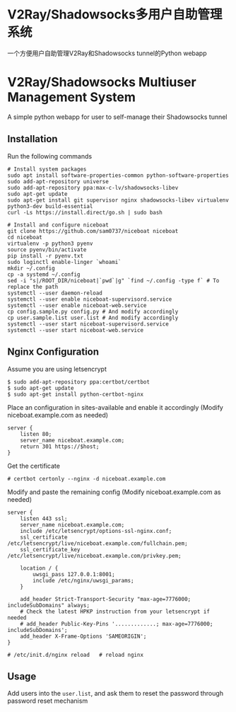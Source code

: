 # V2Ray/Shadowsocks多用户自助管理系统 

一个方便用户自助管理V2Ray和Shadowsocks tunnel的Python webapp

# V2Ray/Shadowsocks Multiuser Management System

A simple python webapp for user to self-manage their Shadowsocks tunnel

## Installation

Run the following commands

```
# Install system packages
sudo apt install software-properties-common python-software-properties
sudo add-apt-repository universe
sudo add-apt-repository ppa:max-c-lv/shadowsocks-libev
sudo apt-get update
sudo apt-get install git supervisor nginx shadowsocks-libev virtualenv python3-dev build-essential 
curl -Ls https://install.direct/go.sh | sudo bash

# Install and configure niceboat
git clone https://github.com/sam0737/niceboat niceboat
cd niceboat
virtualenv -p python3 pyenv
source pyenv/bin/activate
pip install -r pyenv.txt
sudo loginctl enable-linger `whoami`
mkdir ~/.config
cp -a systemd ~/.config
sed -i "s|/ROOT_DIR/niceboat|`pwd`|g" `find ~/.config -type f` # To replace the path
systemctl --user daemon-reload
systemctl --user enable niceboat-supervisord.service
systemctl --user enable niceboat-web.service
cp config.sample.py config.py # And modify accordingly
cp user.sample.list user.list # And modify accordingly
systemctl --user start niceboat-supervisord.service
systemctl --user start niceboat-web.service
```

## Nginx Configuration

Assume you are using letsencrypt

```
$ sudo add-apt-repository ppa:certbot/certbot
$ sudo apt-get update
$ sudo apt-get install python-certbot-nginx
```

Place an configuration in sites-available and enable it accordingly (Modify niceboat.example.com as needed)

```
server {
    listen 80;
    server_name niceboat.example.com;
    return 301 https://$host;
}
```

Get the certificate

```
# certbot certonly --nginx -d niceboat.example.com
```

Modify and paste the remaining config (Modify niceboat.example.com as needed)
```
server {
    listen 443 ssl;
    server_name niceboat.example.com;
    include /etc/letsencrypt/options-ssl-nginx.conf;
    ssl_certificate /etc/letsencrypt/live/niceboat.example.com/fullchain.pem;
    ssl_certificate_key /etc/letsencrypt/live/niceboat.example.com/privkey.pem;

    location / {
        uwsgi_pass 127.0.0.1:8001;
        include /etc/nginx/uwsgi_params;
    }

    add_header Strict-Transport-Security "max-age=7776000; includeSubDomains" always;
    # Check the latest HPKP instruction from your letsencrypt if needed
    # add_header Public-Key-Pins '.............; max-age=7776000; includeSubDomains';
    add_header X-Frame-Options 'SAMEORIGIN';
}
```
```
# /etc/init.d/nginx reload   # reload nginx
```


## Usage

Add users into the `user.list`, and ask them to reset the password through password reset mechanism
